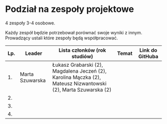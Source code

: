 # Podział na zespoły projektowe

4 zespoły 3-4 osobowe.

Każdy zespół będzie potrzebował porównać swoje wyniki z innym. Prowadzący ustali które zespoły będą współpracować.


|        Lp.     |   Leader   |        Lista członków (rok studiów)                  |   Temat  |  Link do GitHuba |
|--------------|--------------------|-------------------------------|-----------------------------|-------|
|1.| Marta Szuwarska | Łukasz Grabarski (2), Magdalena Jeczeń (2), Karolina Mączka (2), Mateusz Nizwantowski (2), Marta Szuwarska (2) | | |
|2.| | | | |
|3.| | | | |
|4.| | | | |
